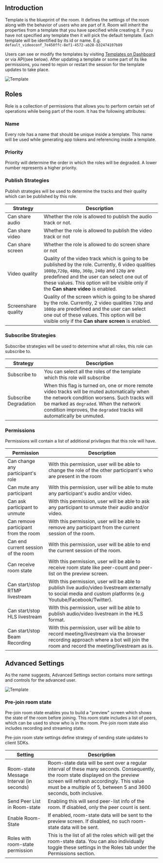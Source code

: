 ## Introduction

Template is the blueprint of the room. It defines the settings of the room along with the behavior of users who are part of it.
Room will inherit the properties from a template that you have specified while creating it. If you have not specified any template then it will pick the default template.
Each template will be identified by its id or name. E.g. `default_videoconf_7e450ffc-8ef1-4572-ab28-b32474107b89`

Users can see or modify the templates by visiting [Templates on Dashboard](https://dashboard.100ms.live/templates) or via API(see below). After updating a template or some part of its like permissions, you need to rejoin or restart the session for the template updates to take place.

![Template](/docs/docs/v2/template.png)

## Roles

Role is a collection of permissions that allows you to perform certain set of operations while being part of the room. It has the following attributes:

### Name

Every role has a name that should be unique inside a template. This name will be used while generating app tokens and referencing inside a template.

### Priority

Priority will determine the order in which the roles will be degraded. A lower number represents a higher priority.

### Publish Strategies

Publish strategies will be used to determine the tracks and their quality which can be published by this role.

| Strategy            | Description                                                                                                                                                                                                                                                                                   |
| ------------------- | --------------------------------------------------------------------------------------------------------------------------------------------------------------------------------------------------------------------------------------------------------------------------------------------- |
| Can share audio     | Whether the role is allowed to publish the audio track or not.                                                                                                                                                                                                                                |
| Can share video     | Whether the role is allowed to publish the video track or not                                                                                                                                                                                                                                 |
| Can share screen    | Whether the role is allowed to do screen share or not                                                                                                                                                                                                                                         |
| Video quality       | Quality of the video track which is going to be published by the role. Currently, 6 video qualities `1080p`,`720p`, `480p`, `360p`, `240p` and `120p` are predefined and the user can select one out of these values. This option will be visible only if the **Can share video** is enabled. |
| Screenshare quality | Quality of the screen which is going to be shared by the role. Currently, 2 video qualities `720p` and `1080p` are predefined and the user can select one out of these values. This option will be visible only if the **Can share screen** is enabled.                                       |

### Subscribe Strategies

Subscribe strategies will be used to determine what all roles, this role can subscribe to.

| Strategy              | Description                                                                                                                                                                                                                                                      |
| --------------------- | ---------------------------------------------------------------------------------------------------------------------------------------------------------------------------------------------------------------------------------------------------------------- |
| Subscribe to          | You can select all the roles of the template which this role will subscribe                                                                                                                                                                                      |
| Subscribe Degradation | When this flag is turned on, one or more remote video tracks will be muted automatically when the network condition worsens. Such tracks will be marked as `degraded`. When the network condition improves, the `degraded` tracks will automatically be unmuted. |

### Permissions

Permissions will contain a list of additional privileges that this role will have.

| Permission                           | Description                                                                                                                                                                     |
| ------------------------------------ | ------------------------------------------------------------------------------------------------------------------------------------------------------------------------------- |
| Can change any participant's role    | With this permission, user will be able to change the role of the other participant's who are present in the room                                                               |
| Can mute any participant             | With this permission, user will be able to mute any participant's audio and/or video.                                                                                           |
| Can ask participant to unmute        | With this permission, user will be able to ask any participant to unmute their audio and/or video.                                                                              |
| Can remove participant from the room | With this permission, user will be able to remove any participant from the current session of the room.                                                                         |
| Can end current session of the room  | With this permission, user will be able to end the current session of the room.                                                                                                 |
| Can receive room state               | With this permission, user will be able to receive room state like peer-count and peer-list on the preview screen.                                                              |
| Can start/stop RTMP livestream       | With this permission, user will be able to publish live audio/video livestream externally to social media and custom platforms (e.g Youtube/Facebook/Twitter).                  |
| Can start/stop HLS livestream        | With this permission, user will be able to publish audio/video livestream in the HLS format.                                                                                    |
| Can start/stop Beam Recording        | With this permission, user will be able to record meeting/livestream via the browser recording approach where a bot will join the room and record the meeting/livestream as is. |

## Advanced Settings

As the name suggests, Advanced Settings section contains more settings and controls for the advanced user.

![Template](/docs/docs/v2/advanced-settings.png)

### Pre-join room state

Pre-join room state enables you to build a "preview" screen which shows the state of the room before joining. This room state includes a list of peers, which can be used to show who is in the room. Pre-join room state also includes recording and streaming state.

Pre-join room state settings define strategy of sending state updates to client SDKs.

| Setting                                  | Description                                                                                                                                                                                                                                        |
| ---------------------------------------- | -------------------------------------------------------------------------------------------------------------------------------------------------------------------------------------------------------------------------------------------------- |
| Room-state Message Interval (in seconds) | Room-state data will be sent over a regular interval of these many seconds. Consequently, the room state displayed on the preview screen will refresh accordingly. This value must be a multiple of 5, between 5 and 3600 seconds, both inclusive. |
| Send Peer List in Room-state             | Enabling this will send peer-list info of the room. If disabled, only the peer count is sent.                                                                                                                                                      |
| Enable Room-State                        | If enabled, room-state data will be sent to the preview screen. If disabled, no such room-state data will be sent.                                                                                                                                 |
| Roles with room-state permission         | This is the list of all the roles which will get the room-state data. You can also individually toggle these settings in the Roles tab under the Permissions section.                                                                              |
